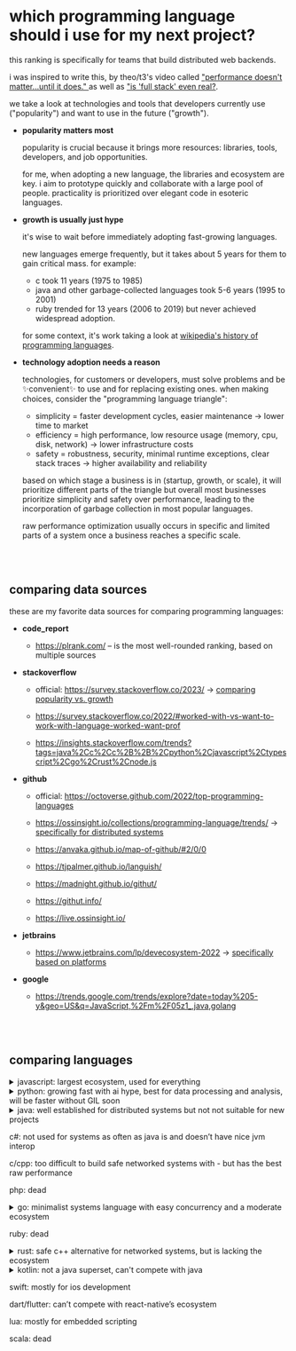 # which programming language should i use for my next project?

this ranking is specifically for teams that build distributed web backends.

i was inspired to write this, by theo/t3's video called ["performance doesn't matter...until it does."
](https://www.youtube.com/watch?v=2Z4fZtSKlcE) as well as ["is 'full stack' even real?](https://youtu.be/rAjd8z-Fx5A).

we take a look at technologies and tools that developers currently use ("popularity") and want to use in the future ("growth").

- **popularity matters most**

     popularity is crucial because it brings more resources: libraries, tools, developers, and job opportunities.

     for me, when adopting a new language, the libraries and ecosystem are key. i aim to prototype quickly and collaborate with a large pool of people. practicality is prioritized over elegant code in esoteric languages.

- **growth is usually just hype**

     it's wise to wait before immediately adopting fast-growing languages.

     new languages emerge frequently, but it takes about 5 years for them to gain critical mass. for example:

     - c took 11 years (1975 to 1985)
     - java and other garbage-collected languages took 5-6 years (1995 to 2001)
     - ruby trended for 13 years (2006 to 2019) but never achieved widespread adoption.

     for some context, it's work taking a look at [wikipedia's history of programming languages](https://en.m.wikipedia.org/wiki/history_of_programming_languages).

- **technology adoption needs a reason**

     technologies, for customers or developers, must solve problems and be ✨convenient✨ to use and for replacing existing ones. when making choices, consider the "programming language triangle":

     - simplicity = faster development cycles, easier maintenance → lower time to market
     - efficiency = high performance, low resource usage (memory, cpu, disk, network) → lower infrastructure costs
     - safety = robustness, security, minimal runtime exceptions, clear stack traces → higher availability and reliability

     based on which stage a business is in (startup, growth, or scale), it will prioritize different parts of the triangle but overall most businesses prioritize simplicity and safety over performance, leading to the incorporation of garbage collection in most popular languages.

     raw performance optimization usually occurs in specific and limited parts of a system once a business reaches a specific scale.

<br><br>

## comparing data sources

these are my favorite data sources for comparing programming languages:

- **code_report**

     - https://plrank.com/ – is the most well-rounded ranking, based on multiple sources

- **stackoverflow**

     - official: https://survey.stackoverflow.co/2023/ → [comparing popularity vs. growth](https://survey.stackoverflow.co/2023/?utm_source=banner&utm_medium=display&utm_campaign=dev-survey-results-2023&utm_content=survey-results#section-admired-and-desired-programming-scripting-and-markup-languages)

     - https://survey.stackoverflow.co/2022/#worked-with-vs-want-to-work-with-language-worked-want-prof
     - https://insights.stackoverflow.com/trends?tags=java%2Cc%2Cc%2B%2B%2Cpython%2Cjavascript%2Ctypescript%2Cgo%2Crust%2Cnode.js

- **github**

     - official: https://octoverse.github.com/2022/top-programming-languages

     - https://ossinsight.io/collections/programming-language/trends/ → [specifically for distributed systems](https://ossinsight.io/explore/?id=dffebb3a-e5b8-4726-883c-137df2436c16)
     - https://anvaka.github.io/map-of-github/#2/0/0
     - https://tjpalmer.github.io/languish/
     - https://madnight.github.io/githut/
     - https://githut.info/
     - https://live.ossinsight.io/

- **jetbrains**

     - https://www.jetbrains.com/lp/devecosystem-2022 → [specifically based on platforms](https://www.jetbrains.com/lp/devecosystem-2022/#platfroms-by-language)

- **google**

     - https://trends.google.com/trends/explore?date=today%205-y&geo=US&q=JavaScript,%2Fm%2F05z1_,java,golang

<br><br>

## comparing languages

<details>
<summary>javascript: largest ecosystem, used for everything</summary>

creation dates: javascript in 1995, nodejs in 2009, typescript in 2012

- is the number one by a wide margin

     about [≈65%](https://2022.stateofjs.com/en-US/usage/#what_do_you_use_js_for) of all js developers also use node.js

     has the best ecosystem and is used in almost every company

- performance difference to java and go gets substantial as you scale up your system - but is still better than python

- built-in async and worker threads: parallelism only through multiprocessing, not multithreading

     worker threads do not operate exactly like threads. each worker thread has its own v8 and event loop instance

</details>

<details>
<summary>python: growing fast with ai hype, best for data processing and analysis, will be faster without GIL soon</summary>

created 1991

- extremely popular, ideal for building utilities and data analytics

- has fast c libraries but its own performance is poor which is why it is frequently 10-100x slower in benchmarks than node.js

     global interpreter lock GIL (only one thread at a time), parallelism only through multiprocessing, not multithreading

     a lot of progress has been made to improve the performance with fastapi

     new superset languages are being developed for simd like the “mojo” language

     - https://travisluong.medium.com/fastapi-vs-fastify-vs-spring-boot-vs-gin-benchmark-b672a5c39d6c
     - https://benchmarksgame-team.pages.debian.net/benchmarksgame/box-plot-summary-charts.html
     - https://benchmarksgame-team.pages.debian.net/benchmarksgame/fastest/python.html

</details>

<details>
<summary>java: well established for distributed systems but not not suitable for new projects</summary>

created 1995

- old, extremely bulky and requires a lot of boilerplate - java is like the cobol of the 21st century: not fun to work with but here to stay

     but it’s good to know for distributed systems developers as it has an established ecosystem for distributed systems, ie. apache libraries or akka

- still trying to catch up in cloud computing and serverless applications through small native builds

     - native binaries for fast startup time and low memory footprint: graalvm

          ahead of time compiler which results in longer build times

     - kubernetes deployment: quarkus

          small artifacts, fast boot times, and low first-byte latency

     - concurrency: project loom

          lightweight and efficient virtual threads called fibers which are currently under development and will be finalized in java21

          but these technologies are still a work in progress and most enterprises are sticking to java8 and are reluctant to use newer versions of java or frameworks other than spring-boot

          - https://www.reddit.com/r/java/comments/11rp29f/jep_draft_8303683_virtual_threads/
          - https://github.com/readme/featured/java-programming-language
          - https://www.jetbrains.com/lp/devecosystem-2020/java/

</details>

c#: not used for systems as often as java is and doesn’t have nice jvm interop

c/cpp: too difficult to build safe networked systems with - but has the best raw performance

php: dead

<details>
<summary>go: minimalist systems language with easy concurrency and a moderate ecosystem</summary>

created 2009

good:

- decent ecosystem, almost as popular as java for distributed systems

- small native builds, built-in csp model

     designed specifically for distributed systems, microservices and cloud-native apps

     - https://go.dev/doc/faq#What_is_the_purpose_of_the_project
     - https://go.dev/talks/2012/splash.article
     - https://www.reddit.com/r/golang/comments/11c9wv1/why_go/

bad:

- can be unergonomic, because of how little syntactic sugar it has, but it does a lot correct right out of the box (ie. error handling)

- growth seems to stagnate - it doesn’t have anything that could make it stick

- few jobs but they are well paid because they are reserved for seniors (which makes it difficult to get into)

</details>

ruby: dead

<details>
<summary>rust: safe c++ alternative for networked systems, but is lacking the ecosystem</summary>

created 2015

good:

- solves a real problem with the ownership model: provides safety without sacrificing performance. this is why microsoft and the linux foundation are porting some of their networking code to it.
- fastest growing language

bad:

- still very new, with a very small ecosystem
- practically no jobs, most fans are just hobby developers. adoption will still take a couple of years

- [https://blog.jetbrains.com/rust/2023/01/18/rust-deveco-2022-discover-recent-trends/](https://blog.jetbrains.com/rust/2023/01/18/rust-deveco-2022-discover-recent-trends/#:~:text=The%20share%20of%20developers%20using,2021%20to%2018%25%20in%202022.&text=Florian:%20%E2%80%9CI've%20noticed,professional%20at%20a%20good%20rate)
- https://www.jetbrains.com/lp/devecosystem-2020/rust/

</details>

<details>
<summary>kotlin: not a java superset, can't compete with java</summary>

created 2011

good:

- null safety, coroutines, native builds

     null safety can be achieved with lombok, java now supports virtual threads, graalvm enables native compilation

bad:

- default for android and gradle but still too few jobs - usually kotlin makes up a small part of a java job

- kotlin is not a superset of java (like typescript to javascript) but a standalone jvm language that is trying to compete with java. it does benefit from sharing the same ecosystem, but so did groovy, clojure, scala (which all failed to gain traction).

     - https://www.reddit.com/r/java/comments/ndwz92/can_i_get_some_reasons_to_use_java_instead_of
     - https://www.quora.com/Is-Kotlin-a-superset-of-Java
     - https://kotlinlang.org/docs/comparison-to-java.html

</details>

swift: mostly for ios development

dart/flutter: can’t compete with react-native’s ecosystem

lua: mostly for embedded scripting

scala: dead
